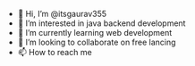 - 👋 Hi, I’m @itsgaurav355
- 👀 I’m interested in java backend development
- 🌱 I’m currently learning web development
- 💞️ I’m looking to collaborate on free lancing
- 📫 How to reach me 

<!---
itsgaurav355/itsgaurav355 is a ✨ special ✨ repository because its `README.md` (this file) appears on your GitHub profile.
You can click the Preview link to take a look at your changes.
--->
